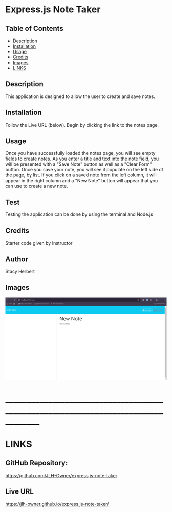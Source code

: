 # Express.js Note Taker

## Table of Contents

- [Description](#description)
- [Installation](#installation)
- [Usage](#usage)
- [Credits](#credits)
- [Images](#images)
- [LINKS](#LINKS)

## Description
This application is designed to allow the user to create and save notes. 

## Installation 
Follow the Live URL (below). Begin by clicking the link to the notes page. 

## Usage
Once you have successfully loaded the notes page, you will see empty fields to create notes. As you enter a title and text into the note field, you will be presented with a "Save Note" button as well as a "Clear Form" button. Once you save your note, you will see it populate on the left side of the page, by list. If you click on a saved note from the left column, it will appear in the right column and a "New Note" button will appear that you can use to create a new note. 

## Test
Testing the application can be done by using the terminal and Node.js

## Credits
Starter code given by Instructor

## Author
Stacy Herbert

## Images
![alt text](public\assets\images\notes-img.png)

# __________________________________________________________________________________

# LINKS

## GitHub Repository: 
https://github.com/JLH-Owner/express.js-note-taker

## Live URL 
https://jlh-owner.github.io/express.js-note-taker/

